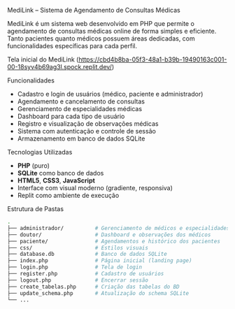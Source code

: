 MediLink – Sistema de Agendamento de Consultas Médicas

MediLink é um sistema web desenvolvido em PHP que permite o agendamento de consultas médicas online de forma simples e eficiente.  
Tanto pacientes quanto médicos possuem áreas dedicadas, com funcionalidades específicas para cada perfil.

Tela inicial do MediLink (https://cbd4b8ba-05f3-48a1-b39b-19490163c001-00-18syv4b69ag3l.spock.replit.dev/) 

Funcionalidades

- Cadastro e login de usuários (médico, paciente e administrador)
- Agendamento e cancelamento de consultas
- Gerenciamento de especialidades médicas
- Dashboard para cada tipo de usuário
- Registro e visualização de observações médicas
- Sistema com autenticação e controle de sessão
- Armazenamento em banco de dados SQLite

Tecnologias Utilizadas

- **PHP** (puro)
- **SQLite** como banco de dados
- **HTML5**, **CSS3**, **JavaScript**
- Interface com visual moderno (gradiente, responsiva)
- Replit como ambiente de execução

Estrutura de Pastas

```bash
.
├── administrador/          # Gerenciamento de médicos e especialidades
├── doutor/                 # Dashboard e observações dos médicos
├── paciente/               # Agendamentos e histórico dos pacientes
├── css/                    # Estilos visuais
├── database.db             # Banco de dados SQLite
├── index.php               # Página inicial (landing page)
├── login.php               # Tela de login
├── register.php            # Cadastro de usuários
├── logout.php              # Encerrar sessão
├── create_tabelas.php      # Criação das tabelas do BD
├── update_schema.php       # Atualização do schema SQLite
└── ...
